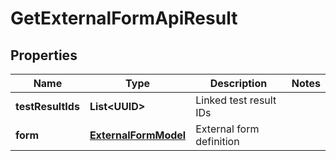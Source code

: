 

# GetExternalFormApiResult


## Properties

| Name | Type | Description | Notes |
|------------ | ------------- | ------------- | -------------|
|**testResultIds** | **List&lt;UUID&gt;** | Linked test result IDs |  |
|**form** | [**ExternalFormModel**](ExternalFormModel.md) | External form definition |  |



